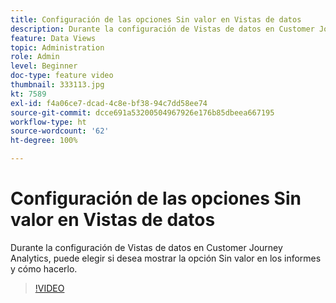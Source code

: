 ```yaml
---
title: Configuración de las opciones Sin valor en Vistas de datos
description: Durante la configuración de Vistas de datos en Customer Journey Analytics, puede elegir si desea mostrar la opción Sin valor en los informes y cómo hacerlo.
feature: Data Views
topic: Administration
role: Admin
level: Beginner
doc-type: feature video
thumbnail: 333113.jpg
kt: 7589
exl-id: f4a06ce7-dcad-4c8e-bf38-94c7dd58ee74
source-git-commit: dcce691a53200504967926e176b85dbeea667195
workflow-type: ht
source-wordcount: '62'
ht-degree: 100%

---
```


# Configuración de las opciones Sin valor en Vistas de datos

Durante la configuración de Vistas de datos en Customer Journey Analytics, puede elegir si desea mostrar la opción Sin valor en los informes y cómo hacerlo.

>[!VIDEO](https://video.tv.adobe.com/v/333113/?quality=12&learn=on)
